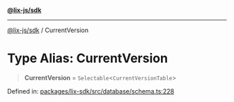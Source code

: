 [**@lix-js/sdk**](../README.md)

***

[@lix-js/sdk](../README.md) / CurrentVersion

# Type Alias: CurrentVersion

> **CurrentVersion** = `Selectable`\<`CurrentVersionTable`\>

Defined in: [packages/lix-sdk/src/database/schema.ts:228](https://github.com/opral/monorepo/blob/9e4a0ed87313931bc006fc9fc84146a53943e93c/packages/lix-sdk/src/database/schema.ts#L228)
